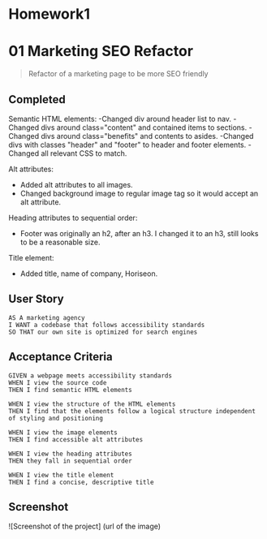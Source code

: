 # Homework1
# 01 Marketing SEO Refactor
> Refactor of a marketing page to be more SEO friendly

## Completed
Semantic HTML elements:
  -Changed div around header list to nav.
  -Changed divs around class="content" and contained items to sections.
  -Changed divs around class="benefits" and contents to asides.
  -Changed divs with classes "header" and "footer" to header and footer elements.
  -Changed all relevant CSS to match.
  
Alt attributes:
  - Added alt attributes to all images.
  - Changed background image to regular image tag so it would accept an alt attribute.

Heading attributes to sequential order:
  - Footer was originally an h2, after an h3. I changed it to an h3, still looks to be a reasonable size.
  
Title element:
  - Added title, name of company, Horiseon.  

## User Story

```
AS A marketing agency
I WANT a codebase that follows accessibility standards
SO THAT our own site is optimized for search engines
```

## Acceptance Criteria

```
GIVEN a webpage meets accessibility standards
WHEN I view the source code
THEN I find semantic HTML elements
  
WHEN I view the structure of the HTML elements
THEN I find that the elements follow a logical structure independent of styling and positioning

WHEN I view the image elements
THEN I find accessible alt attributes
 
WHEN I view the heading attributes
THEN they fall in sequential order
  
WHEN I view the title element
THEN I find a concise, descriptive title

```
## Screenshot
![Screenshot of the project] (url of the image)
